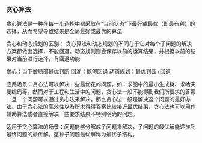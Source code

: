 ### 贪心算法
贪心算法是一种在每一步选择中都采取在“当前状态“下最好或最优（即最有利）的选择，从而希望导致结果是全局最好或最优的算法

贪心和动态规划的区别：
贪心算法和动态规划的不同在于它对每个子问题的解决方案都做出选择，不能回退。动态规则则会保存以前的运算结果，并根据以前的结果对当前进行选择，有回退功能

贪心：当下做局部最优判断
回溯：能够回退
动态规划：最优判断+回退

应用场景：贪心法可以解决一些最优花的问题，如：求图中的最小生成树、求哈夫曼编码等。然而对于工程和生活中的问题，贪心法一般不能得到我们所要求的答案
一旦一个问题可以通过贪心法来解决，那么贪心法一般是解决这个问题的最好办法。由于贪心法的高效性以及所求得得答案比较接近最优结果，贪心法也可以用作辅助算法或者直接解决一些要求结果不特别明确的问题。

适用于贪心算法的场景：问题能够分解成子问题来解决，子问题的最优解能递推到最终问题的最优解。这种子问题最优解称为最优子结构。